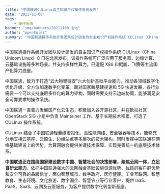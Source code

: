 ```yaml
---
title: "中国联通CULinux自主知识产权操作系统发布"
date: "2021-11-08"
tags:
    - 操作系统
banner: "img/banners/20211108.jpg"
author: "openEuler"
summary: "中国联通操作系统开发团队设计研发的自主知识产权操作系统 CULinux（China Unicom Linux）8 日在北京发布。"
---
```


中国联通操作系统开发团队设计研发的自主知识产权操作系统 CULinux（China Unicom Linux）8 日在北京发布，该操作系统可广泛应用于服务器、边缘计算、云基础设施等多种场景。并支持多样性算力，已适配 X86 和鲲鹏、飞腾等主流国产化算力底座。


 中国联通，致力于打造“云大物智链安”六大创新基础平台能力，推动各领域数字化优化升级，全方位加速数字化变革。面对国家新基建提速和 5G 快速发展，各行业需要一个可以支持底层多样化的算力架构，同时需要支持云边端协同，能够满足安全可靠要求的操作系统。


中国联通一直着力发展国产化云生态，积极加入各开源社区，并在欧拉社区 OpenStack SIG 小组中负责 Maintainer 工作。基于长期技术积累，打造了 CULinux 操作系统。


CULinux 结合了中国联通轻量级虚拟化、高性能网络、安全容器等技术，能够充分地支持云基座、云原生、边缘站点等多层次的技术架构。同时发挥中国联通在网络基础建设上的优势，为算网融合提供关键技术保障，实现完善统一的底层技术体系。

**中国联通正在围绕国家建设数字中国、智慧社会的决策部署，聚焦云网一体，立足自研云能力**，依托中国联通强大的云网融合基础设施资源优势、优质的客户群优势和安全可靠的品牌信誉，面向智慧城市、数字政府、医疗健康、工业互联网、智慧教育、生态环境、文化旅游、数字国企、智慧农业等行业客户，提供 IaaS、PaaS、SaaS、云网及云管服务，为客户提供数字化转型新基座。